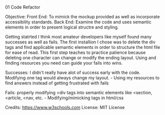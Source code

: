 01 Code Refactor

Objective: 
Front End: To mimick the mockup provided as well as incorporate accessibility standards. 
Back End: Examine the code and uses semantic elements in order to present logical structre and styling. 

Getting statrted I think most amateur developers like myself found many successes as well as fails. The first installion I chose was to delete the div tags and find applicable semantic elements in order to structure the html file for ease of read. This first step teaches to practice patience because deleting one character can change or modify the ending layout. Using and finding resources you need can guide your fails into wins.

Successes: I didn't really have alot of success early with the code. Modifying one tag would always change my layout.
           - Using my resources to find answers instead of getting frustrated with fails

Fails: properly modifying <div tags into semantic elements like <section, <article, <nav, etc.
       - Modifying/mimicking tags in html/css

Credits: https://www.w3schools.com
License: MIT License

  
  
